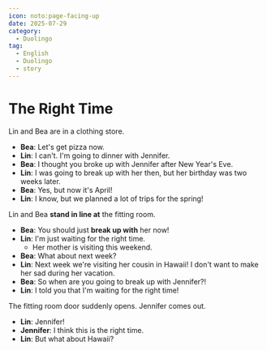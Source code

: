 ```yaml
---
icon: noto:page-facing-up
date: 2025-07-29
category:
  - Duolingo
tag:
  - English
  - Duolingo
  - story
---
```


# The Right Time

Lin and Bea are in a clothing store.

- **Bea**: Let's get pizza now.
- **Lin**: I can't. I'm going to dinner with Jennifer.
- **Bea**: I thought you broke up with Jennifer after New Year's Eve.
- **Lin**: I was going to break up with her then, but her birthday was two weeks later.
- **Bea**: Yes, but now it's April!
- **Lin**: I know, but we planned a lot of trips for the spring!

Lin and Bea **stand in line at** the fitting room.

- **Bea**: You should just **break up with** her now!
- **Lin**: I'm just waiting for the right time.
  - Her mother is visiting this weekend.
- **Bea**: What about next week?
- **Lin**: Next week we're visiting her cousin in Hawaii! I don't want to make her sad during her vacation.
- **Bea**: So when are you going to break up with Jennifer?!
- **Lin**: I told you that I'm waiting for the right time!

The fitting room door suddenly opens. Jennifer comes out.

- **Lin**: Jennifer!
- **Jennifer**: I think this is the right time.
- **Lin**: But what about Hawaii?
